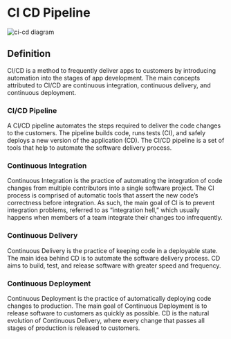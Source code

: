 # CI CD Pipeline

<img src="https://www.redhat.com/rhdc/managed-files/styles/wysiwyg_full_width/private/ci-cd-flow-desktop_0.png?itok=MvJtnkXf" title="ci-cd diagram">

## Definition

CI/CD is a method to frequently deliver apps to customers by introducing automation into the stages of app development. The main concepts attributed to CI/CD are continuous integration, continuous delivery, and continuous deployment.

### CI/CD Pipeline

A CI/CD pipeline automates the steps required to deliver the code changes to the customers. The pipeline builds code, runs tests (CI), and safely deploys a new version of the application (CD). The CI/CD pipeline is a set of tools that help to automate the software delivery process.

### Continuous Integration

Continuous Integration is the practice of automating the integration of code changes from multiple contributors into a single software project. The CI process is comprised of automatic tools that assert the new code’s correctness before integration. As such, the main goal of CI is to prevent integration problems, referred to as “integration hell,” which usually happens when members of a team integrate their changes too infrequently.

### Continuous Delivery

Continuous Delivery is the practice of keeping code in a deployable state. The main idea behind CD is to automate the software delivery process. CD aims to build, test, and release software with greater speed and frequency.

### Continuous Deployment

Continuous Deployment is the practice of automatically deploying code changes to production. The main goal of Continuous Deployment is to release software to customers as quickly as possible. CD is the natural evolution of Continuous Delivery, where every change that passes all stages of production is released to customers.
